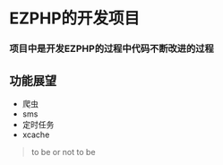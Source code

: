 # EZPHP的开发项目

### 项目中是开发EZPHP的过程中代码不断改进的过程


## 功能展望


* 爬虫
* sms
* 定时任务
* xcache



> to be or not to be



